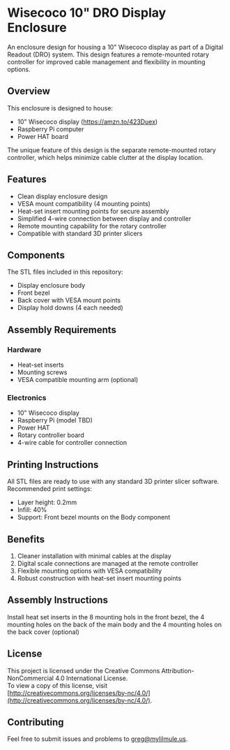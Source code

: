 # Wisecoco 10" DRO Display Enclosure

An enclosure design for housing a 10" Wisecoco display as part of a Digital Readout (DRO) system. This design features a remote-mounted rotary controller for improved cable management and flexibility in mounting options.

## Overview

This enclosure is designed to house:

- 10" Wisecoco display (https://amzn.to/423Duex)
- Raspberry Pi computer
- Power HAT board

The unique feature of this design is the separate remote-mounted rotary controller, which helps minimize cable clutter at the display location.

## Features

- Clean display enclosure design
- VESA mount compatibility (4 mounting points)
- Heat-set insert mounting points for secure assembly
- Simplified 4-wire connection between display and controller
- Remote mounting capability for the rotary controller
- Compatible with standard 3D printer slicers

## Components

The STL files included in this repository:

- Display enclosure body
- Front bezel
- Back cover with VESA mount points
- Display hold downs (4 each needed)

## Assembly Requirements

### Hardware

- Heat-set inserts
- Mounting screws
- VESA compatible mounting arm (optional)

### Electronics

- 10" Wisecoco display
- Raspberry Pi (model TBD)
- Power HAT
- Rotary controller board
- 4-wire cable for controller connection

## Printing Instructions

All STL files are ready to use with any standard 3D printer slicer software. Recommended print settings:

- Layer height: 0.2mm
- Infill: 40%
- Support: Front bezel mounts on the Body component

## Benefits

1. Cleaner installation with minimal cables at the display
2. Digital scale connections are managed at the remote controller
3. Flexible mounting options with VESA compatibility
4. Robust construction with heat-set insert mounting points

## Assembly Instructions

Install heat set inserts in the 8 mounting hols in the front bezel, the 4 mounting holes on the back of the main body and the 4 mounting holes on the back cover (optional)

## License

This project is licensed under the Creative Commons Attribution-NonCommercial 4.0 International License.  
To view a copy of this license, visit [http://creativecommons.org/licenses/by-nc/4.0/](http://creativecommons.org/licenses/by-nc/4.0/).

## Contributing

Feel free to submit issues and problems to greg@mylilmule.us.
